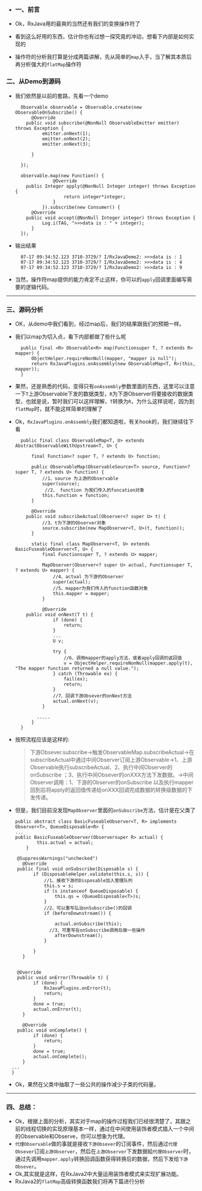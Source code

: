 - ### 一、前言

- Ok，RxJava用的最爽的当然还有我们的变换操作符了

- 看到这么好用的东西，估计你也有过想一探究竟的冲动，想看下内部是如何实现的

- 操作符的分析我打算是分成两篇讲解，先从简单的`map`入手，当了解其本质后再分析强大的`flatMap`操作符

### 二、从Demo到源码

- 我们依然是以前的套路，先看一个demo

  ```
    Observable observable = Observable.create(new ObservableOnSubscribe() {
        @Override
      public void subscribe(@NonNull ObservableEmitter emitter) throws Exception {
            emitter.onNext(1);
            emitter.onNext(2);
            emitter.onNext(3);
  
        }
  
    });
  
    observable.map(new Function() {
                @Override
      public Integer apply(@NonNull Integer integer) throws Exception {
                    return integer*integer;
                }
            }).subscribe(new Consumer() {
        @Override
      public void accept(@NonNull Integer integer) throws Exception {
            Log.i(TAG, ">>>data is : " + integer);
        }
    });
  ```

- 输出结果

  ```
    07-17 09:34:52.123 3710-3729/? I/RxJavaDemo2: >>>data is : 1
    07-17 09:34:52.123 3710-3729/? I/RxJavaDemo2: >>>data is : 4
    07-17 09:34:52.123 3710-3729/? I/RxJavaDemo2: >>>data is : 9
  ```

- 当然，操作符map提供的能力肯定不止这样，你可以的`apply`回调里面编写需要的逻辑代码。

------

### 三、源码分析

- OK，从demo中我们看到，经过map后，我们的结果跟我们的预期一样。

- 我们以map为切入点，看下内部都做了些什么呢

  ```
    public final <R> Observable<R> map(Functionsuper T, ? extends R> mapper) {
        ObjectHelper.requireNonNull(mapper, "mapper is null");
        return RxJavaPlugins.onAssembly(new ObservableMap<T, R>(this, mapper));
    }
  ```

- 果然，还是熟悉的代码，变得只有`onAssembly`参数里面的东西，这里可以注意一下`T`上游Observable下发的数据类型，`R`为下游Observer将要接收的数据类型，也就是说，暂时我们可以这样理解，`T`转换为`R`，为什么这样说呢，因为到`flatMap`时，就不能这样简单的理解了

- Ok，`RxJavaPlugins.onAssembly`我们都知道啦，有关hook的，我们继续往下看

  ```
    public final class ObservableMap<T, U> extends AbstractObservableWithUpstream<T, U> {
  
        final Function<? super T, ? extends U> function;
  
        public ObservableMap(ObservableSource<T> source, Function<? super T, ? extends U> function) {
            //1、source 为上游的Observable
            super(source);
             //2、 function 为我们传入的funcation对象
            this.function = function;
        }
  
        @Override
      public void subscribeActual(Observer<? super U> t) {
            //3、t为下游的Observer对象
            source.subscribe(new MapObserver<T, U>(t, function));
        }
  
        static final class MapObserver<T, U> extends BasicFuseableObserver<T, U> {
            final Functionsuper T, ? extends U> mapper;
  
            MapObserver(Observer<? super U> actual, Functionsuper T, ? extends U> mapper) {
                //4、actual 为下游的Observer
                super(actual);
                //5、mapper为我们传入的function函数对象
                this.mapper = mapper;
            }
  
            @Override
      public void onNext(T t) {
                if (done) {
                    return;
                }
                ...
                U v;
  
                try {
                    //6、调用mapper的apply方法，或者apply回调的返回值
                    v = ObjectHelper.requireNonNull(mapper.apply(t), "The mapper function returned a null value.");
                } catch (Throwable ex) {
                    fail(ex);
                    return;
                }
                //7、回调下游Obsever的onNext方法
                actual.onNext(v);
            }
  
          .....
        }
    }
  ```

- 按照流程应该是这样的:

  > 下游Obsever.subscribe->触发ObservableMap.subscribeActual->在subscribeActual中通过中间Observer订阅上游Observable->1、上游Observable执行subscribeActual、2、执行中间Observer的onSubscribe  ；3、执行中间Obsever的onXXX方法下发数据。->中间Observer调用：1、下游的Observer的onSubscribe  以及执行mapper回到后将apply的返回值传递给onXXX回调完成数据的转换级数据的下发传递。

- 但是，我们目前没发现`MapObserver`里面的`onSubscribe`方法，估计是在父类了

  ```
  public abstract class BasicFuseableObserver<T, R> implements Observer<T>, QueueDisposable<R> {
  ...
  public BasicFuseableObserver(Observersuper R> actual) {
          this.actual = actual;
      }
  ```

```
    @SuppressWarnings("unchecked")
      @Override
    public final void onSubscribe(Disposable s) {
          if (DisposableHelper.validate(this.s, s)) {
              //1、接收下游的Disposable加入管理队列
              this.s = s;
              if (s instanceof QueueDisposable) {
                  this.qs = (QueueDisposable<T>)s;
              }
              //2、可以重写弘治onSubscribe()的回调
              if (beforeDownstream()) {

                  actual.onSubscribe(this);
                //3、可重写在onSubscribe调用后做一些操作
                  afterDownstream();
              }

          }
      }


    @Override
    public void onError(Throwable t) {
          if (done) {
              RxJavaPlugins.onError(t);
              return;
          }
          done = true;
          actual.onError(t);
      }

      @Override
    public void onComplete() {
          if (done) {
              return;
          }
          done = true;
          actual.onComplete();
      }
  ...
  }
```

- Ok，果然在父类中抽取了一些公共的操作减少子类的代码量。

------

### 四、总结：

- Ok，根据上面的分析，其实对于map的操作过程我们已经很清楚了，其跟之前的线程切换的实现原理基本一样，通过在中间使用装饰者模式插入一个中间的Observable和Observe，你可以想象为代理。
- `代理Observable`做的事就是接收`下游Obsever`的订阅事件，然后通过`代理Obsever`订阅`上游Observer`，然后在`上游Observer`下发数据給`代理Observer`时，通过先调用`mapper.apply`转换回调函数获得转换后的数据，然后下发给`下游Obsever`。
- Ok,其实就是这样，在RxJava2中大量运用装饰者模式来实现扩展功能。
- RxJava2的`flatMap`高级转换函数我们将再下篇进行分析

